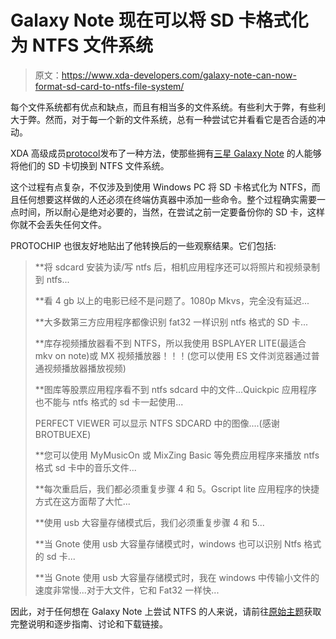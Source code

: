 # Galaxy Note 现在可以将 SD 卡格式化为 NTFS 文件系统

> 原文：<https://www.xda-developers.com/galaxy-note-can-now-format-sd-card-to-ntfs-file-system/>

每个文件系统都有优点和缺点，而且有相当多的文件系统。有些利大于弊，有些利大于弊。然而，对于每一个新的文件系统，总有一种尝试它并看看它是否合适的冲动。

XDA 高级成员[protocol](http://forum.xda-developers.com/member.php?u=263786)发布了一种方法，使那些拥有[三星 Galaxy Note](http://forum.xda-developers.com/forumdisplay.php?f=1346) 的人能够将他们的 SD 卡切换到 NTFS 文件系统。

这个过程有点复杂，不仅涉及到使用 Windows PC 将 SD 卡格式化为 NTFS，而且任何想要这样做的人还必须在终端仿真器中添加一些命令。整个过程确实需要一点时间，所以耐心是绝对必要的，当然，在尝试之前一定要备份你的 SD 卡，这样你就不会丢失任何文件。

PROTOCHIP 也很友好地贴出了他转换后的一些观察结果。它们包括:

> **将 sdcard 安装为读/写 ntfs 后，相机应用程序还可以将照片和视频录制到 ntfs...
> 
> **看 4 gb 以上的电影已经不是问题了。1080p Mkvs，完全没有延迟...
> 
> **大多数第三方应用程序都像识别 fat32 一样识别 ntfs 格式的 SD 卡...
> 
> **库存视频播放器看不到 NTFS，所以我使用 BSPLAYER LITE(最适合 mkv on note)或 MX 视频播放器！！！(您可以使用 ES 文件浏览器通过普通视频播放器播放视频)
> 
> **图库等股票应用程序看不到 ntfs sdcard 中的文件...Quickpic 应用程序也不能与 ntfs 格式的 sd 卡一起使用...
> 
> PERFECT VIEWER 可以显示 NTFS SDCARD 中的图像....(感谢 BROTBUEXE)
> 
> **您可以使用 MyMusicOn 或 MixZing Basic 等免费应用程序来播放 ntfs 格式 sd 卡中的音乐文件...
> 
> **每次重启后，我们都必须重复步骤 4 和 5。Gscript lite 应用程序的快捷方式在这方面帮了大忙...
> 
> **使用 usb 大容量存储模式后，我们必须重复步骤 4 和 5...
> 
> **当 Gnote 使用 usb 大容量存储模式时，windows 也可以识别 Ntfs 格式的 sd 卡...
> 
> **当 Gnote 使用 usb 大容量存储模式时，我在 windows 中传输小文件的速度非常慢...对于大文件，它和 Fat32 一样快...

因此，对于任何想在 Galaxy Note 上尝试 NTFS 的人来说，请前往[原始主题](http://forum.xda-developers.com/showthread.php?t=1416923)获取完整说明和逐步指南、讨论和下载链接。